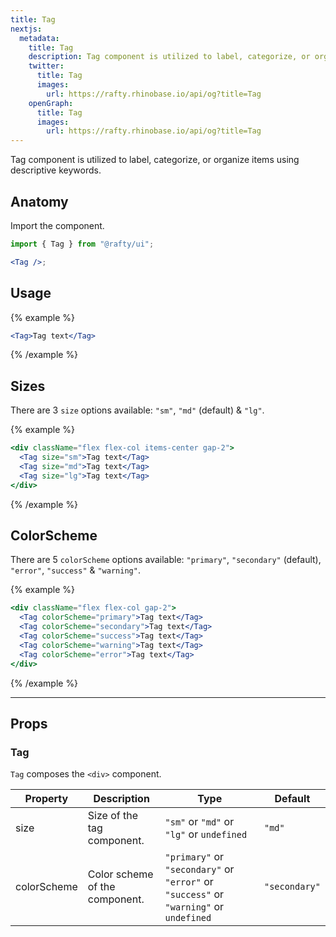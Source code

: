 ```yaml
---
title: Tag
nextjs:
  metadata:
    title: Tag
    description: Tag component is utilized to label, categorize, or organize items using descriptive keywords.
    twitter:
      title: Tag
      images:
        url: https://rafty.rhinobase.io/api/og?title=Tag
    openGraph:
      title: Tag
      images:
        url: https://rafty.rhinobase.io/api/og?title=Tag
---
```


Tag component is utilized to label, categorize, or organize items using descriptive keywords.

## Anatomy

Import the component.

```jsx
import { Tag } from "@rafty/ui";

<Tag />;
```

## Usage

{% example %}

```jsx
<Tag>Tag text</Tag>
```

{% /example %}

## Sizes

There are 3 `size` options available: `"sm"`, `"md"` (default) & `"lg"`.

{% example %}

```jsx
<div className="flex flex-col items-center gap-2">
  <Tag size="sm">Tag text</Tag>
  <Tag size="md">Tag text</Tag>
  <Tag size="lg">Tag text</Tag>
</div>
```

{% /example %}

## ColorScheme

There are 5 `colorScheme` options available: `"primary"`, `"secondary"` (default), `"error"`, `"success"` & `"warning"`.

{% example %}

```jsx
<div className="flex flex-col gap-2">
  <Tag colorScheme="primary">Tag text</Tag>
  <Tag colorScheme="secondary">Tag text</Tag>
  <Tag colorScheme="success">Tag text</Tag>
  <Tag colorScheme="warning">Tag text</Tag>
  <Tag colorScheme="error">Tag text</Tag>
</div>
```

{% /example %}

---

## Props

### Tag

`Tag` composes the `<div>` component.

| Property    | Description                    | Type                                                                                   | Default       |
| ----------- | ------------------------------ | -------------------------------------------------------------------------------------- | ------------- |
| size        | Size of the tag component.     | `"sm"` or `"md"` or `"lg"` or `undefined`                                              | `"md"`        |
| colorScheme | Color scheme of the component. | `"primary"` or `"secondary"` or `"error"` or `"success"` or `"warning"` or `undefined` | `"secondary"` |
